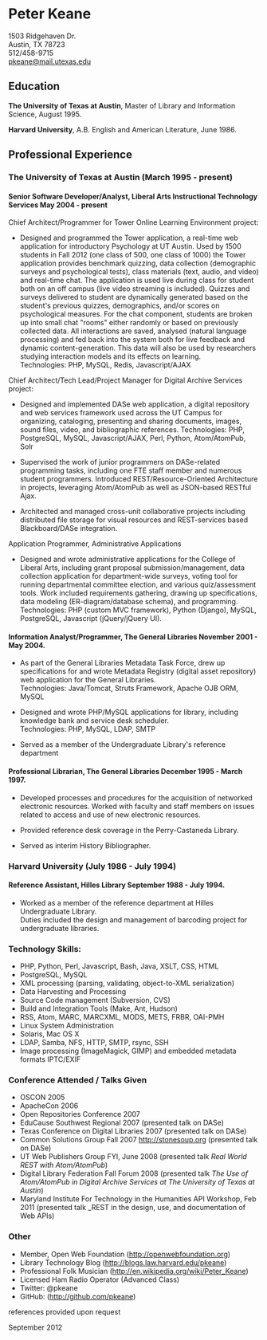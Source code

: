 # Peter Keane

1503 Ridgehaven Dr.   
Austin, TX 78723   
512/458-9715  
<pkeane@mail.utexas.edu>


## Education

__The University of Texas at Austin__, Master of Library and Information Science, August 1995.  

__Harvard University__, A.B. English and American Literature, June 1986.  

## Professional Experience

### The University of Texas at Austin (March 1995 - present)

#### Senior Software Developer/Analyst, Liberal Arts Instructional Technology Services May 2004 - present


Chief Architect/Programmer for Tower Online Learning Environment project:

- Designed and programmed the Tower application, a real-time web application for introductory Psychology at UT Austin. Used by 1500 students in Fall 2012 (one class of 500, one class of 1000) the Tower application provides benchmark quizzing, data collection (demographic surveys and psychological tests), class materials (text, audio, and video) and real-time chat.  The application is used live during class for student both on an off campus (live video streaming is included). Quizzes and surveys delivered to student are dynamically generated based on the student's previous quizzes, demographics, and/or scores on psychological measures.  For the chat component, students are broken up into small chat "rooms" either randomly or based on previously collected data.  All interactions are saved, analysed (natural language processing) and fed back into the system both for live feedback and dynamic content-generation. This data will also be used by researchers studying interaction models and its effects on learning.   
Technologies: PHP, MySQL, Redis, Javascript/AJAX 

Chief Architect/Tech Lead/Project Manager for Digital Archive Services project:

- Designed and implemented DASe web application, a digital repository and web services framework used across the UT Campus for organizing, cataloging, presenting and sharing documents, images, sound files, video, and bibliographic references. 
Technologies: PHP, PostgreSQL, MySQL, Javascript/AJAX, Perl, Python, Atom/AtomPub, Solr

- Supervised the work of junior programmers on DASe-related programming tasks, including one FTE staff member and numerous student programmers. Introduced REST/Resource-Oriented Architecture in projects, leveraging Atom/AtomPub as well as JSON-based RESTful Ajax.  

- Architected and managed cross-unit collaborative projects including distributed file storage for visual resources and REST-services based Blackboard/DASe integration.

Application Programmer, Administrative Applications

- Designed and wrote administrative applications for the College of Liberal Arts, including grant proposal submission/management, data collection application for department-wide surveys, voting tool for running departmental committee election, and various quiz/assessment tools. Work included requirements gathering, drawing up specifications, data modeling (ER-diagram/database schema), and programming. Technologies:
     PHP (custom MVC framework), Python (Django), MySQL, PostgreSQL,
     Javascript (jQuery/jQuery UI).

#### Information Analyst/Programmer, The General Libraries November 2001 - May 2004.

- As part of the General Libraries Metadata Task Force, drew up specifications for and wrote Metadata Registry (digital asset repository) web application for the General Libraries.   
Technologies: Java/Tomcat, Struts Framework, Apache OJB ORM, MySQL

- Designed and wrote PHP/MySQL applications for library, including knowledge bank and service desk scheduler.   
Technologies: PHP, MySQL, LDAP, SMTP

- Served as a member of the Undergraduate Library's reference department

#### Professional Librarian, The General Libraries December 1995 - March 1997.

- Developed processes and procedures for the acquisition of networked
electronic resources. Worked with faculty and staff members on issues
related to access and use of new electronic resources.   

- Provided reference desk coverage in the Perry-Castaneda Library. 

- Served as interim History Bibliographer.

### Harvard University (July 1986 - July 1994)

#### Reference Assistant, Hilles Library September 1988 - July 1994.

- Worked as a member of the reference department at Hilles Undergraduate Library.  
Duties included the design and management of barcoding project for undergraduate libraries.

### Technology Skills:

* PHP, Python, Perl, Javascript, Bash, Java, XSLT, CSS, HTML
* PostgreSQL, MySQL
* XML processing (parsing, validating, object-to-XML serialization)
* Data Harvesting and Processing
* Source Code management (Subversion, CVS)
* Build and Integration Tools (Make, Ant, Hudson)
* RSS, Atom, MARC, MARCXML, MODS, METS, FRBR, OAI-PMH
* Linux System Administration
* Solaris, Mac OS X
* LDAP, Samba, NFS, HTTP, SMTP, rsync, SSH
* Image processing (ImageMagick, GIMP) and embedded metadata formats IPTC/EXIF

### Conference Attended / Talks Given

* OSCON 2005
* ApacheCon 2006
* Open Repositories Conference 2007
* EduCause Southwest Regional 2007 (presented talk on DASe)
* Texas Conference on Digital Libraries 2007 (presented talk on DASe)
* Common Solutions Group Fall 2007 http://stonesoup.org (presented talk on DASe)
* UT Web Publishers Group FYI, June 2008 (presented talk _Real World REST with Atom/AtomPub_)
* Digital Library Federation Fall Forum 2008 (presented talk _The Use of Atom/AtomPub in Digital Archive Services at The University of Texas at Austin_)
* Maryland Institute For Technology in the Humanities API Workshop, Feb 2011 (presented talk _REST in the design, use, and documentation of Web APIs)

### Other

* Member, Open Web Foundation (<http://openwebfoundation.org>)
* Library Technology Blog (<http://blogs.law.harvard.edu/pkeane>)
* Professional Folk Musician (<http://en.wikipedia.org/wiki/Peter_Keane>)
* Licensed Ham Radio Operator (Advanced Class)
* Twitter: @pkeane
* GitHub: (<http://github.com/pkeane>)

references provided upon request

September 2012
